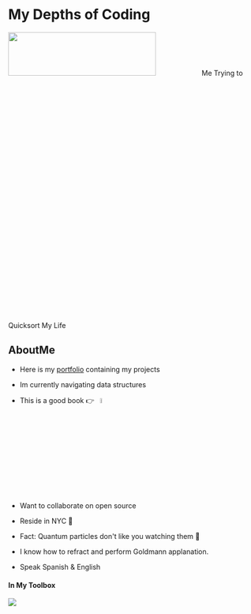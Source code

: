 # My Depths of Coding  

<img src="https://upload.wikimedia.org/wikipedia/commons/f/fe/Quicksort.gif" height='15%' width='77%'>
Me Trying to Quicksort My Life 

## AboutMe 

- Here is my [portfolio] containing my projects
- Im currently navigating data structures


  
- This is a good book 👉 &nbsp; </div> <img src='https://m.media-amazon.com/images/I/91PYi5QD8+L._AC_UF1000,1000_QL80_.jpg' height='5%' width='5%' />
- Want to collaborate on open source
- Reside in NYC 🗽
- Fact: Quantum particles don't like you watching them 👀
- I know how to refract and perform Goldmann applanation.
- Speak Spanish & English

#### In My Toolbox

<img src="https://skillicons.dev/icons?i=js,react,redux,ruby,rails,nodejs,expressjs,webpack,html,css,mongodb,postgres,aws,git,&perline=15" />


















[portfolio]: https://juanderin.github.io/JuansPortfolio/
